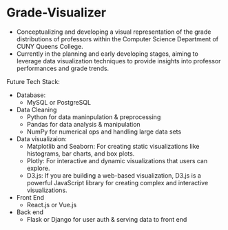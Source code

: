 # Grade-Visualizer
- Conceptualizing and developing a visual representation of the grade distributions of professors within the Computer Science Department of CUNY Queens College.
- Currently in the planning and early developing stages, aiming to leverage data visualization techniques to provide insights into professor performances and grade trends.

Future Tech Stack:
- Database:
  - MySQL or PostgreSQL
- Data Cleaning
  - Python for data maninpulation & preprocessing
  - Pandas for data analysis & manipulation
  - NumPy for numerical ops and handling large data sets
- Data visualizaion:
  - Matplotlib and Seaborn: For creating static visualizations like histograms, bar charts, and box plots.
  - Plotly: For interactive and dynamic visualizations that users can explore.
  - D3.js: If you are building a web-based visualization, D3.js is a powerful JavaScript library for creating complex and interactive visualizations.
- Front End
  - React.js or Vue.js
- Back end
  - Flask or Django for user auth & serving data to front end

